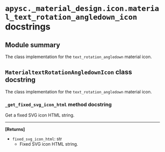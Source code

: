 # `apysc._material_design.icon.material_text_rotation_angledown_icon` docstrings

## Module summary

The class implementation for the `text_rotation_angledown` material icon.

## `MaterialtextRotationAngledownIcon` class docstring

The class implementation for the `text_rotation_angledown` material icon.

### `_get_fixed_svg_icon_html` method docstring

Get a fixed SVG icon HTML string.<hr>

**[Returns]**

- `fixed_svg_icon_html`: str
  - Fixed SVG icon HTML string.